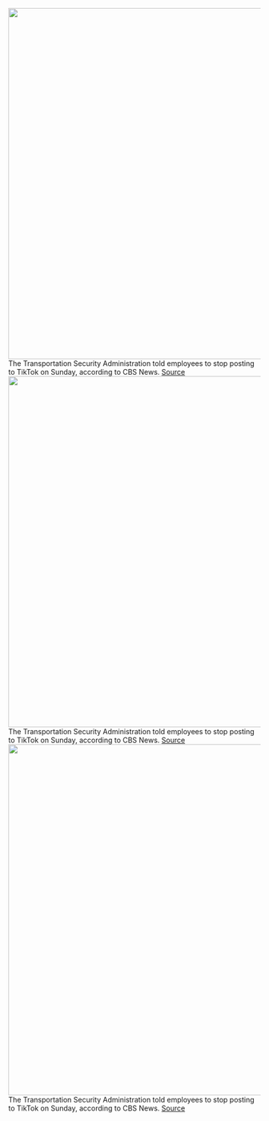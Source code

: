 <img src='https://cdn.vox-cdn.com/thumbor/ZjOQaUi8TEouaH4xHL-b4lIrfvo=/0x0:2040x1360/1200x800/filters:focal(857x517:1183x843)/cdn.vox-cdn.com/uploads/chorus_image/image/66363007/acastro_190723_1777_tiktok_0001.0.0.jpg' width='700px' /><br/>
The Transportation Security Administration told employees to stop posting to TikTok on Sunday, according to CBS News.
<a href='https://www.theverge.com/2020/2/24/21150667/tsa-tiktok-employee-ban-bytedance-chuck-schumer-homeland-security'> Source <a/><img src='https://cdn.vox-cdn.com/thumbor/ZjOQaUi8TEouaH4xHL-b4lIrfvo=/0x0:2040x1360/1200x800/filters:focal(857x517:1183x843)/cdn.vox-cdn.com/uploads/chorus_image/image/66363007/acastro_190723_1777_tiktok_0001.0.0.jpg' width='700px' /><br/>
The Transportation Security Administration told employees to stop posting to TikTok on Sunday, according to CBS News.
<a href='https://www.theverge.com/2020/2/24/21150667/tsa-tiktok-employee-ban-bytedance-chuck-schumer-homeland-security'> Source <a/><img src='https://cdn.vox-cdn.com/thumbor/ZjOQaUi8TEouaH4xHL-b4lIrfvo=/0x0:2040x1360/1200x800/filters:focal(857x517:1183x843)/cdn.vox-cdn.com/uploads/chorus_image/image/66363007/acastro_190723_1777_tiktok_0001.0.0.jpg' width='700px' /><br/>
The Transportation Security Administration told employees to stop posting to TikTok on Sunday, according to CBS News.
<a href='https://www.theverge.com/2020/2/24/21150667/tsa-tiktok-employee-ban-bytedance-chuck-schumer-homeland-security'> Source <a/>